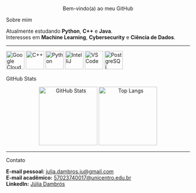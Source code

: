 <div align="center">

Bem-vindo(a) ao meu GitHub  

</div>

Sobre mim  

Atualmente estudando **Python**, **C++** e **Java**.  
Interesses em **Machine Learning**, **Cybersecurity** e **Ciência de Dados**.  

--- 

<div align="left">
  <img src="https://cdn.jsdelivr.net/gh/devicons/devicon/icons/googlecloud/googlecloud-original.svg" height="50" alt="Google Cloud" />
  <img src="https://cdn.jsdelivr.net/gh/devicons/devicon/icons/cplusplus/cplusplus-original.svg" height="50" alt="C++" />
  <img src="https://cdn.jsdelivr.net/gh/devicons/devicon/icons/python/python-original.svg" height="50" alt="Python" />
  <img src="https://cdn.jsdelivr.net/gh/devicons/devicon/icons/intellij/intellij-original.svg" height="50" alt="IntelliJ" />
  <img src="https://cdn.jsdelivr.net/gh/devicons/devicon/icons/vscode/vscode-original.svg" height="50" alt="VS Code" />
  <img src="https://cdn.jsdelivr.net/gh/devicons/devicon/icons/postgresql/postgresql-original.svg" height="50" alt="PostgreSQL" />
</div>


GitHub Stats  

<div align="center">
  <img src="https://github-readme-stats.vercel.app/api?username=Juliadambros&show_icons=true&include_all_commits=true&count_private=true&theme=moltack&hide_border=true" height="160" alt="GitHub Stats" />
  <img src="https://github-readme-stats.vercel.app/api/top-langs?username=Juliadambros&layout=compact&langs_count=5&theme=moltack&hide_border=true" height="160" alt="Top Langs" />
</div>

---

Contato  

**E-mail pessoal:** [julia.dambros.ju@gmail.com](mailto:julia.dambros.ju@gmail.com)  
**E-mail acadêmico:** [57023740017@unicentro.edu.br](mailto:57023740017@unicentro.edu.br)  
**LinkedIn:** [Júlia Dambrós](https://www.linkedin.com/in/j%C3%BAlia-dambr%C3%B3s-5215352a8/)  

